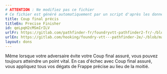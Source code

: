 ```yaml
---
# ATTENTION : Ne modifiez pas ce fichier
# Ce fichier est généré automatiquement par un script d'après les données du module Foundry VTT officiel et de sa traduction
title: Coup final précis
titleEn: Precise Finisher
id: qeLpqH2cMSmIrILV
urlFr: https://gitlab.com/pathfinder-fr/foundryvtt-pathfinder2-fr/-/blob/master/data/feats/qeLpqH2cMSmIrILV.htm
urlEn: https://gitlab.com/hooking/foundry-vtt---pathfinder-2e/-/blob/master/packs/data/feats.db/precise-finisher.json
layout: dons
---
```

Même lorsque votre adversaire évite votre Coup final assuré, vous pouvez toujours atteindre un point vital. En cas d'échec avec Coup final assuré, vous appliquez tous vos dégats de Frappe précise au lieu de la moitié.
